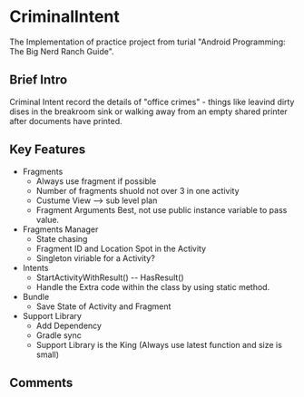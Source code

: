 # CriminalIntent
The Implementation of practice project from turial "Android Programming: The Big Nerd Ranch Guide". 

## Brief Intro
Criminal Intent record the details of "office crimes" - things like leavind dirty dises in the breakroom sink or walking away from an empty shared printer after documents have printed.

## Key Features
* Fragments 
  * Always use fragment if possible
  * Number of fragments shuold not over 3 in one activity
  * Custume View --> sub level plan
  * Fragment Arguments Best, not use public instance variable to pass value.
* Fragments Manager
  * State chasing 
  * Fragment ID and Location Spot in the Activity
  * Singleton viriable for a Activity? 
* Intents
  * StartActivityWithResult() -- HasResult() 
  * Handle the Extra code within the class by using static method. 
* Bundle
  * Save State of Activity and Fragment    
* Support Library
  * Add Dependency 
  * Gradle sync
  * Support Library is the King (Always use latest function and size is small)

## Comments
